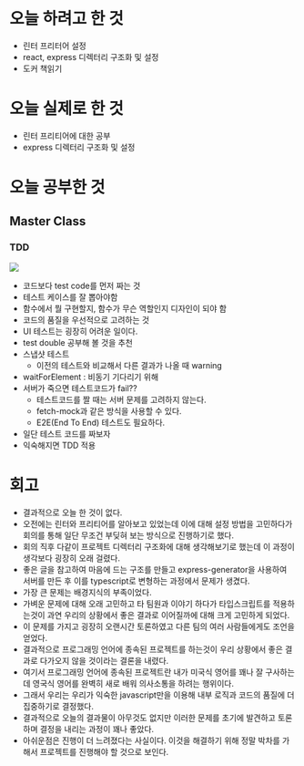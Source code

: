 # 오늘 하려고 한 것

- 린터 프리터어 설정
- react, express 디렉터리 구조화 및 설정
- 도커 책읽기

# 오늘 실제로 한 것

- 린터 프리티어에 대한 공부
- express 디렉터리 구조화 및 설정

# 오늘 공부한 것

## Master Class

### TDD

<img src="https://gmlwjd9405.github.io/images/agile-tdd/TDD_Global_Lifecycle.png">

- 코드보다 test code를 먼저 짜는 것
- 테스트 케이스를 잘 뽑아야함
- 함수에서 뭘 구현할지, 함수가 무슨 역할인지 디자인이 되야 함
- 코드의 품질을 우선적으로 고려하는 것
- UI 테스트는 굉장히 어려운 일이다.
- test double 공부해 볼 것을 추천
- 스냅샷 테스트
  - 이전의 테스트와 비교해서 다른 결과가 나올 때 warning
- waitForElement : 비동기 기다리기 위해
- 서버가 죽으면 테스트코드가 fail??
  - 테스트코드를 짤 때는 서버 문제를 고려하지 않는다.
  - fetch-mock과 같은 방식을 사용할 수 있다.
  - E2E(End To End) 테스트도 필요하다.
- 일단 테스트 코드를 짜보자
- 익숙해지면 TDD 적용

# 회고

- 결과적으로 오늘 한 것이 없다.
- 오전에는 린터와 프리티어를 알아보고 있었는데 이에 대해 설정 방법을 고민하다가 회의를 통해 일단 무조건 부딪혀 보는 방식으로 진행하기로 했다.
- 회의 직후 다같이 프로젝트 디렉터리 구조화에 대해 생각해보기로 했는데 이 과정이 생각보다 굉장히 오래 걸렸다.
- 좋은 글을 참고하여 마음에 드는 구조를 만들고 express-generator을 사용하여 서버를 만든 후 이를 typescript로 변형하는 과정에서 문제가 생겼다.
- 가장 큰 문제는 배경지식의 부족이었다.
- 가벼운 문제에 대해 오래 고민하고 타 팀원과 이야기 하다가 타입스크립트를 적용하는것이 과연 우리의 상황에서 좋은 결과로 이어질까에 대해 크게 고민하게 되었다.
- 이 문제를 가지고 굉장히 오랜시간 토론하였고 다른 팀의 여러 사람들에게도 조언을 얻었다.
- 결과적으로 프로그래밍 언어에 종속된 프로젝트를 하는것이 우리 상황에서 좋은 결과로 다가오지 않을 것이라는 결론을 내렸다.
- 여기서 프로그래밍 언어에 종속된 프로젝트란 내가 미국식 영어를 꽤나 잘 구사하는데 영국식 영어를 완벽히 새로 배워 의사소통을 하려는 행위이다.
- 그래서 우리는 우리가 익숙한 javascript만을 이용해 내부 로직과 코드의 품질에 더 집중하기로 결정했다.
- 결과적으로 오늘의 결과물이 아무것도 없지만 이러한 문제를 초기에 발견하고 토론하며 결정을 내리는 과정이 꽤나 좋았다.
- 아쉬운점은 진행이 더 느려졌다는 사실이다. 이것을 해결하기 위해 정말 박차를 가해서 프로젝트를 진행해야 할 것으로 보인다.
